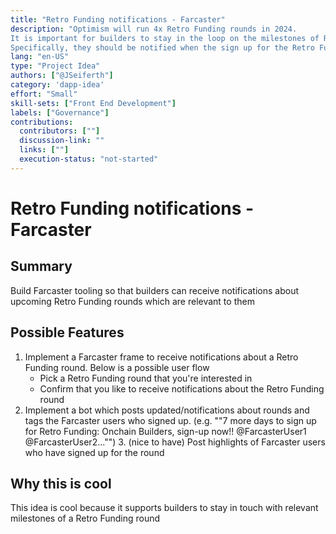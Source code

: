 ```yaml
---
title: "Retro Funding notifications - Farcaster"
description: "Optimism will run 4x Retro Funding rounds in 2024. 
It is important for builders to stay in the loop on the milestones of Retro Funding rounds relevant to them. 
Specifically, they should be notified when the sign up for the Retro Funding round starts and comes to an end"
lang: "en-US"
type: "Project Idea"
authors: ["@JSeiferth"]
category: 'dapp-idea'
effort: "Small"
skill-sets: ["Front End Development"]
labels: ["Governance"]
contributions:
  contributors: [""]
  discussion-link: ""
  links: [""]
  execution-status: "not-started"
---
```


# Retro Funding notifications - Farcaster

## Summary

Build Farcaster tooling so that builders can receive notifications about upcoming Retro Funding rounds which are relevant to them

## Possible Features

1. Implement a Farcaster frame to receive notifications about a Retro Funding round. Below is a possible user flow
   - Pick a Retro Funding round that you're interested in
   - Confirm that you like to receive notifications about the Retro Funding round
2. Implement a bot which posts updated/notifications about rounds and tags the Farcaster users who signed up. (e.g. ""7 more days to sign up for Retro Funding: Onchain Builders, sign-up now!! @FarcasterUser1 @FarcasterUser2..."") 3. (nice to have) Post highlights of Farcaster users who have signed up for the round

## Why this is cool

This idea is cool because it supports builders to stay in touch with relevant milestones of a Retro Funding round
